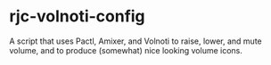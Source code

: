 # rjc-volnoti-config
A script that uses Pactl, Amixer, and Volnoti to raise, lower, and mute volume, and to produce (somewhat) nice looking volume icons.
